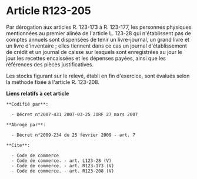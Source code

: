 # Article R123-205

Par dérogation aux articles R. 123-173 à R. 123-177, les personnes physiques mentionnées au premier alinéa de l'article L.
123-28 qui n'établissent pas de comptes annuels sont dispensées de tenir un livre-journal, un grand livre et un livre
d'inventaire ; elles tiennent dans ce cas un journal d'établissement de crédit et un journal de caisse sur lesquels sont
enregistrées au jour le jour les recettes encaissées et les dépenses payées, ainsi que les références des pièces
justificatives. 

Les stocks figurant sur le relevé, établi en fin d'exercice, sont évalués selon la méthode fixée à l'article R. 123-208.

**Liens relatifs à cet article**

	**Codifié par**:

	  - Décret n°2007-431 2007-03-25 JORF 27 mars 2007

	**Abrogé par**:

	  - Décret n°2009-234 du 25 février 2009 - art. 7

	**Cite**:

	  - Code de commerce
	  - Code de commerce. - art. L123-28 (V)
	  - Code de commerce. - art. R123-173 (V)
	  - Code de commerce. - art. R123-208 (V)
